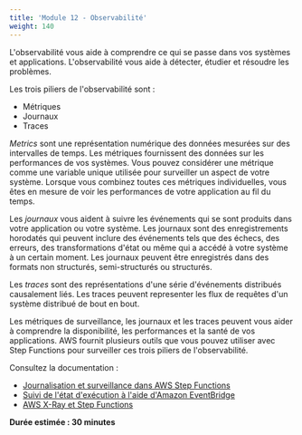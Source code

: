 ```yaml
---
title: 'Module 12 - Observabilité'
weight: 140
---
```

L'observabilité vous aide à comprendre ce qui se passe dans vos systèmes et applications. L'observabilité vous aide à détecter, étudier et résoudre les problèmes.

Les trois piliers de l'observabilité sont :
  - Métriques
  - Journaux
  - Traces

*Metrics* sont une représentation numérique des données mesurées sur des intervalles de temps. Les métriques fournissent des données sur les performances de vos systèmes. Vous pouvez considérer une métrique comme une variable unique utilisée pour surveiller un aspect de votre système. Lorsque vous combinez toutes ces métriques individuelles, vous êtes en mesure de voir les performances de votre application au fil du temps.

Les *journaux* vous aident à suivre les événements qui se sont produits dans votre application ou votre système. Les journaux sont des enregistrements horodatés qui peuvent inclure des événements tels que des échecs, des erreurs, des transformations d'état ou même qui a accédé à votre système à un certain moment. Les journaux peuvent être enregistrés dans des formats non structurés, semi-structurés ou structurés.

Les *traces* sont des représentations d'une série d'événements distribués causalement liés. Les traces peuvent representer les flux de requêtes d'un système distribué de bout en bout.

Les métriques de surveillance, les journaux et les traces peuvent vous aider à comprendre la disponibilité, les performances et la santé de vos applications. AWS fournit plusieurs outils que vous pouvez utiliser avec Step Functions pour surveiller ces trois piliers de l'observabilité.

Consultez la documentation :
- [Journalisation et surveillance dans AWS Step Functions](https://docs.aws.amazon.com/step-functions/latest/dg/monitoring-logging.html)
- [Suivi de l'état d'exécution à l'aide d'Amazon EventBridge](https://docs.aws.amazon.com/step-functions/latest/dg/cw-events.html)
- [AWS X-Ray et Step Functions](https://docs.aws.amazon.com/step-functions/latest/dg/concepts-xray-tracing.html)

**Durée estimée : 30 minutes**
